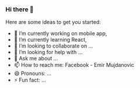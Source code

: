 ### Hi there 👋



Here are some ideas to get you started:

- 🔭 I’m currently working on mobile app,
- 🌱 I’m currently learning React,
- 👯 I’m looking to collaborate on ...
- 🤔 I’m looking for help with ...
- 💬 Ask me about ...
- 📫 How to reach me: Facebook - Emir Mujdanovic
- 😄 Pronouns: ...
- ⚡ Fun fact: ...

